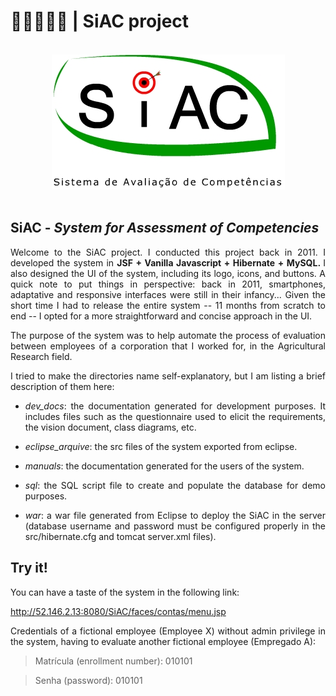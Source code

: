 # 👩‍🌾🧪👨‍🌾 | SiAC project

<br/>
<div align="center">                                                             
  <img src="./siaclogo.jpg" alt="SiAC Logo">
</div>  
<br/>

## SiAC - _System for Assessment of Competencies_

<section>
<div align="justify">
  
Welcome to the SiAC project. I conducted this project back in 2011. I developed the system in <strong> JSF + Vanilla Javascript + Hibernate + MySQL. </strong> I also designed the UI of the system, including its logo, icons, and buttons. A quick note to put things in perspective: back in 2011, smartphones, adaptative and responsive interfaces were still in their infancy... Given the short time I had to release the entire system -- 11 months from scratch to end -- I opted for a more straightforward and concise approach in the UI.

The purpose of the system was to help automate the process of evaluation between employees of a corporation that I worked for, in the Agricultural Research field.

I tried to make the directories name self-explanatory, but I am listing a brief description of them here:

* _dev_docs_: the documentation generated for development purposes. It includes files such as the questionnaire used to elicit the requirements, the vision document, class diagrams, etc.

* _eclipse_arquive_: the src files of the system exported from eclipse. 

* _manuals_: the documentation generated for the users of the system.

* _sql_: the SQL script file to create and populate the database for demo purposes.

* _war_: a war file generated from Eclipse to deploy the SiAC in the server (database username and password must be configured properly in the src/hibernate.cfg and tomcat server.xml files).
  
  

<h2> Try it! </h2>
You can have a taste of the system in the following link:

http://52.146.2.13:8080/SiAC/faces/contas/menu.jsp

Credentials of a fictional employee (Employee X) without admin privilege in the system, having to evaluate another fictional employee (Empregado A):

> Matrícula (enrollment number): 010101

> Senha (password): 010101

<div>
</section>



